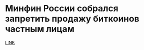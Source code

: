# Минфин России собрался запретить продажу биткоинов частным лицам



[LINK](https://varlamov.ru/2532670.html)
